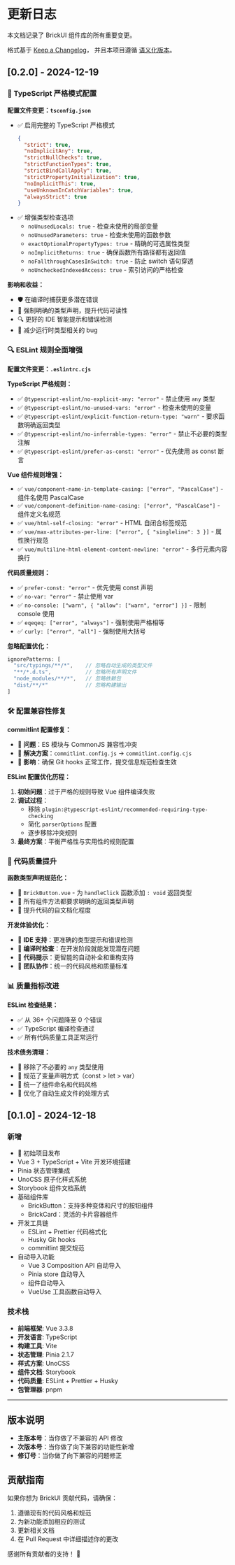 # 更新日志

本文档记录了 BrickUI 组件库的所有重要变更。

格式基于 [Keep a Changelog](https://keepachangelog.com/zh-CN/1.0.0/)，
并且本项目遵循 [语义化版本](https://semver.org/lang/zh-CN/)。

## [0.2.0] - 2024-12-19

### 🔧 TypeScript 严格模式配置

**配置文件变更：`tsconfig.json`**
- ✅ 启用完整的 TypeScript 严格模式
  ```json
  {
    "strict": true,
    "noImplicitAny": true,
    "strictNullChecks": true,
    "strictFunctionTypes": true,
    "strictBindCallApply": true,
    "strictPropertyInitialization": true,
    "noImplicitThis": true,
    "useUnknownInCatchVariables": true,
    "alwaysStrict": true
  }
  ```
- ✅ 增强类型检查选项
  - `noUnusedLocals: true` - 检查未使用的局部变量
  - `noUnusedParameters: true` - 检查未使用的函数参数
  - `exactOptionalPropertyTypes: true` - 精确的可选属性类型
  - `noImplicitReturns: true` - 确保函数所有路径都有返回值
  - `noFallthroughCasesInSwitch: true` - 防止 switch 语句穿透
  - `noUncheckedIndexedAccess: true` - 索引访问的严格检查

**影响和收益：**
- 🛡️ 在编译时捕获更多潜在错误
- 📝 强制明确的类型声明，提升代码可读性
- 🔍 更好的 IDE 智能提示和错误检测
- 🚀 减少运行时类型相关的 bug

### 🔍 ESLint 规则全面增强

**配置文件变更：`.eslintrc.cjs`**

**TypeScript 严格规则：**
- ✅ `@typescript-eslint/no-explicit-any: "error"` - 禁止使用 `any` 类型
- ✅ `@typescript-eslint/no-unused-vars: "error"` - 检查未使用的变量
- ✅ `@typescript-eslint/explicit-function-return-type: "warn"` - 要求函数明确返回类型
- ✅ `@typescript-eslint/no-inferrable-types: "error"` - 禁止不必要的类型注解
- ✅ `@typescript-eslint/prefer-as-const: "error"` - 优先使用 as const 断言

**Vue 组件规则增强：**
- ✅ `vue/component-name-in-template-casing: ["error", "PascalCase"]` - 组件名使用 PascalCase
- ✅ `vue/component-definition-name-casing: ["error", "PascalCase"]` - 组件定义名规范
- ✅ `vue/html-self-closing: "error"` - HTML 自闭合标签规范
- ✅ `vue/max-attributes-per-line: ["error", { "singleline": 3 }]` - 属性换行规范
- ✅ `vue/multiline-html-element-content-newline: "error"` - 多行元素内容换行

**代码质量规则：**
- ✅ `prefer-const: "error"` - 优先使用 const 声明
- ✅ `no-var: "error"` - 禁止使用 var
- ✅ `no-console: ["warn", { "allow": ["warn", "error"] }]` - 限制 console 使用
- ✅ `eqeqeq: ["error", "always"]` - 强制使用严格相等
- ✅ `curly: ["error", "all"]` - 强制使用大括号

**忽略配置优化：**
```javascript
ignorePatterns: [
  "src/typings/**/*",    // 忽略自动生成的类型文件
  "**/*.d.ts",           // 忽略所有声明文件
  "node_modules/**/*",   // 忽略依赖包
  "dist/**/*"            // 忽略构建输出
]
```

### 🛠️ 配置兼容性修复

**commitlint 配置修复：**
- 🔧 **问题**：ES 模块与 CommonJS 兼容性冲突
- 🔧 **解决方案**：`commitlint.config.js` → `commitlint.config.cjs`
- 🔧 **影响**：确保 Git hooks 正常工作，提交信息规范检查生效

**ESLint 配置优化历程：**
1. **初始问题**：过于严格的规则导致 Vue 组件编译失败
2. **调试过程**：
   - 移除 `plugin:@typescript-eslint/recommended-requiring-type-checking`
   - 简化 `parserOptions` 配置
   - 逐步移除冲突规则
3. **最终方案**：平衡严格性与实用性的规则配置

### 📝 代码质量提升

**函数类型声明规范化：**
- 🔧 `BrickButton.vue` - 为 `handleClick` 函数添加 `: void` 返回类型
- 🔧 所有组件方法都要求明确的返回类型声明
- 🔧 提升代码的自文档化程度

**开发体验优化：**
- 🚀 **IDE 支持**：更准确的类型提示和错误检测
- 🚀 **编译时检查**：在开发阶段就能发现潜在问题
- 🚀 **代码提示**：更智能的自动补全和重构支持
- 🚀 **团队协作**：统一的代码风格和质量标准

### 📊 质量指标改进

**ESLint 检查结果：**
- ✅ 从 36+ 个问题降至 0 个错误
- ✅ TypeScript 编译检查通过
- ✅ 所有代码质量工具正常运行

**技术债务清理：**
- 🧹 移除了不必要的 `any` 类型使用
- 🧹 规范了变量声明方式（const > let > var）
- 🧹 统一了组件命名和代码风格
- 🧹 优化了自动生成文件的处理方式

## [0.1.0] - 2024-12-18

### 新增
- 🎉 初始项目发布
- Vue 3 + TypeScript + Vite 开发环境搭建
- Pinia 状态管理集成
- UnoCSS 原子化样式系统
- Storybook 组件文档系统
- 基础组件库
  - BrickButton：支持多种变体和尺寸的按钮组件
  - BrickCard：灵活的卡片容器组件
- 开发工具链
  - ESLint + Prettier 代码格式化
  - Husky Git hooks
  - commitlint 提交规范
- 自动导入功能
  - Vue 3 Composition API 自动导入
  - Pinia store 自动导入
  - 组件自动导入
  - VueUse 工具函数自动导入

### 技术栈
- **前端框架**: Vue 3.3.8
- **开发语言**: TypeScript
- **构建工具**: Vite
- **状态管理**: Pinia 2.1.7
- **样式方案**: UnoCSS
- **组件文档**: Storybook
- **代码质量**: ESLint + Prettier + Husky
- **包管理器**: pnpm

---

## 版本说明

- **主版本号**：当你做了不兼容的 API 修改
- **次版本号**：当你做了向下兼容的功能性新增
- **修订号**：当你做了向下兼容的问题修正

## 贡献指南

如果你想为 BrickUI 贡献代码，请确保：

1. 遵循现有的代码风格和规范
2. 为新功能添加相应的测试
3. 更新相关文档
4. 在 Pull Request 中详细描述你的更改

感谢所有贡献者的支持！ 🙏